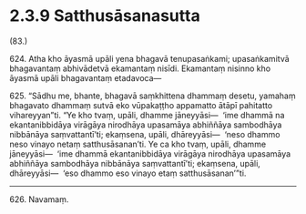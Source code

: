 # 2.3.9 Satthusāsanasutta

(83.)

624\. Atha kho āyasmā upāli yena bhagavā tenupasaṅkami; upasaṅkamitvā bhagavantaṃ abhivādetvā ekamantaṃ nisīdi. Ekamantaṃ nisinno kho āyasmā upāli bhagavantaṃ etadavoca—

625\. “Sādhu me, bhante, bhagavā saṃkhittena dhammaṃ desetu, yamahaṃ bhagavato dhammaṃ sutvā eko vūpakaṭṭho appamatto ātāpī pahitatto vihareyyan”ti. “Ye kho tvaṃ, upāli, dhamme jāneyyāsi—  ‘ime dhammā na ekantanibbidāya virāgāya nirodhāya upasamāya abhiññāya sambodhāya nibbānāya saṃvattantī’ti; ekaṃsena, upāli, dhāreyyāsi—  ‘neso dhammo neso vinayo netaṃ satthusāsanan’ti. Ye ca kho tvaṃ, upāli, dhamme jāneyyāsi—  ‘ime dhammā ekantanibbidāya virāgāya nirodhāya upasamāya abhiññāya sambodhāya nibbānāya saṃvattantī’ti; ekaṃsena, upāli, dhāreyyāsi—  ‘eso dhammo eso vinayo etaṃ satthusāsanan’”ti.

---

626\. Navamaṃ.
